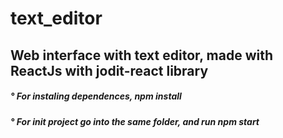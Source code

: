 # text_editor

<div> <h2> Web interface with text editor, made with ReactJs with jodit-react library </h2> </div>
<div> <h5> ° For instaling dependences, npm install </h5> </div>
<div> <h5> ° For init project go into the same folder, and run npm start </h5> </div>